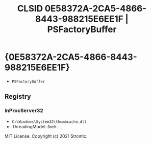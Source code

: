 ﻿---
title: "CLSID 0E58372A-2CA5-4866-8443-988215E6EE1F | PSFactoryBuffer"
excerpt: What is COM-Object CLSID 0E58372A-2CA5-4866-8443-988215E6EE1F?
---

# {0E58372A-2CA5-4866-8443-988215E6EE1F}

* `PSFactoryBuffer`

## Registry


### InProcServer32

* `C:\Windows\System32\thumbcache.dll`
* ThreadingModel: `Both`

MIT License. Copyright (c) 2021 Strontic.


